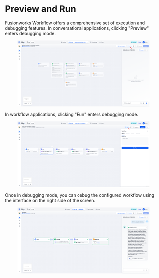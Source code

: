 # Preview and Run

Fusionworks Workflow offers a comprehensive set of execution and debugging features. In conversational applications, clicking "Preview" enters debugging mode.

<figure><img src="/en/.gitbook/assets/guides/workflow/debug_and_preview/preview-and-run/output (7).png" alt=""><figcaption></figcaption></figure>

In workflow applications, clicking "Run" enters debugging mode.

<figure><img src="/en/.gitbook/assets/guides/workflow/debug_and_preview/preview-and-run/output (1) (5).png" alt=""><figcaption></figcaption></figure>

Once in debugging mode, you can debug the configured workflow using the interface on the right side of the screen.

<figure><img src="/en/.gitbook/assets/guides/workflow/debug_and_preview/preview-and-run/output (2) (3).png" alt=""><figcaption></figcaption></figure>
